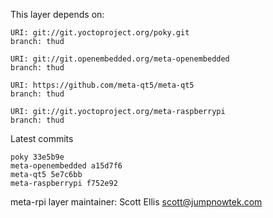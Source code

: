 This layer depends on:

    URI: git://git.yoctoproject.org/poky.git
    branch: thud

    URI: git://git.openembedded.org/meta-openembedded
    branch: thud

    URI: https://github.com/meta-qt5/meta-qt5
    branch: thud

    URI: git://git.yoctoproject.org/meta-raspberrypi
    branch: thud

Latest commits

    poky 33e5b9e
    meta-openembedded a15d7f6
    meta-qt5 5e7c6bb
    meta-raspberrypi f752e92

meta-rpi layer maintainer: Scott Ellis <scott@jumpnowtek.com>
